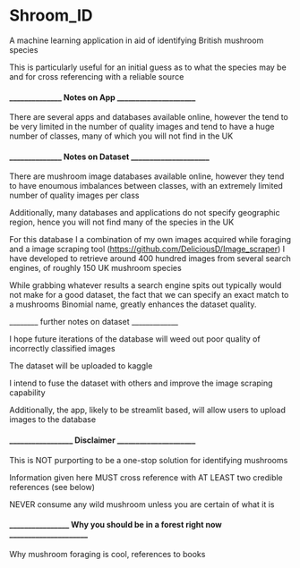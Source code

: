 # Shroom_ID


A machine learning application in aid of identifying British mushroom species


This is particularly useful for an initial guess as to what the species may be and for cross referencing with a reliable source


#### ______________ Notes on App _____________________


There are several apps and databases available online, 
however the tend to be very limited in the number of quality images and tend to have a huge number of classes, 
many of which you will not find in the UK


#### ______________ Notes on Dataset _____________________

There are mushroom image databases available online, however they tend to have enoumous imbalances between classes, 
with an extremely limited number of quality images per class

Additionally, many databases and applications do not specify geographic region, hence you will not find many of the species in the UK

For this database I a combination of my own images acquired while foraging and a image scraping tool (https://github.com/DeliciousD/Image_scraper) 
I have developed to retrieve around 400 hundred images from several search engines, of roughly 150 UK mushroom species

While grabbing whatever results a search engine spits out typically would not make for a good dataset, the fact that we can specify an exact match to a mushrooms Binomial name, greatly enhances the dataset quality.

________ further notes on dataset _____________

I hope future iterations of the database will weed out poor quality of incorrectly classified images

The dataset will be uploaded to kaggle

I intend to fuse the dataset with others and improve the image scraping capability

Additionally, the app, likely to be streamlit based, will allow users to upload images to the database


#### _________________ Disclaimer _____________________

This is NOT purporting to be a one-stop solution for identifying mushrooms

Information given here MUST cross reference with AT LEAST two credible references (see below)

NEVER consume any wild mushroom unless you are certain of what it is


#### ________________ Why you should be in a forest right now _____________________

Why mushroom foraging is cool, references to books
